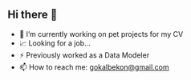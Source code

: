 ## Hi there 👋
- 🔭 I’m currently working on pet projects for my CV
- 📈 Looking for a job...
- ⚡ Previously worked as a Data Modeler 
- 📫 How to reach me: gokalbekon@gmail.com
<!--
**GokalR/GokalR** is a ✨ _special_ ✨ repository because its `README.md` (this file) appears on your GitHub profile.

Here are some ideas to get you started:

- 🔭 I’m currently working on pet projects for my CV
- 📈 Looking for a job...
- ⚡ Previously worked as a Data Modeler 
- 📫 How to reach me: gokalbekon@gmail.com
-->

